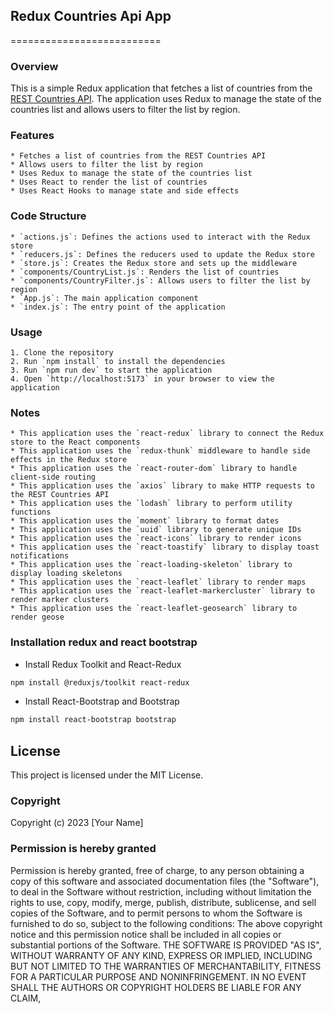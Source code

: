 ## Redux Countries Api App
==========================
### Overview
This is a simple Redux application that fetches a list of countries from the [REST Countries API](
    https://restcountries.com/). The application uses Redux to manage the state of the countries list and
    allows users to filter the list by region.
### Features
    * Fetches a list of countries from the REST Countries API
    * Allows users to filter the list by region
    * Uses Redux to manage the state of the countries list
    * Uses React to render the list of countries
    * Uses React Hooks to manage state and side effects
### Code Structure
    * `actions.js`: Defines the actions used to interact with the Redux store
    * `reducers.js`: Defines the reducers used to update the Redux store
    * `store.js`: Creates the Redux store and sets up the middleware
    * `components/CountryList.js`: Renders the list of countries
    * `components/CountryFilter.js`: Allows users to filter the list by region
    * `App.js`: The main application component
    * `index.js`: The entry point of the application
### Usage
    1. Clone the repository
    2. Run `npm install` to install the dependencies
    3. Run `npm run dev` to start the application
    4. Open `http://localhost:5173` in your browser to view the application
### Notes
    * This application uses the `react-redux` library to connect the Redux store to the React components
    * This application uses the `redux-thunk` middleware to handle side effects in the Redux store
    * This application uses the `react-router-dom` library to handle client-side routing
    * This application uses the `axios` library to make HTTP requests to the REST Countries API
    * This application uses the `lodash` library to perform utility functions
    * This application uses the `moment` library to format dates
    * This application uses the `uuid` library to generate unique IDs
    * This application uses the `react-icons` library to render icons
    * This application uses the `react-toastify` library to display toast notifications
    * This application uses the `react-loading-skeleton` library to display loading skeletons
    * This application uses the `react-leaflet` library to render maps
    * This application uses the `react-leaflet-markercluster` library to render marker clusters
    * This application uses the `react-leaflet-geosearch` library to render geose

### Installation redux and react bootstrap
-  Install Redux Toolkit and React-Redux
```bash
npm install @reduxjs/toolkit react-redux
```

- Install React-Bootstrap and Bootstrap
```bash
npm install react-bootstrap bootstrap
```


## License
This project is licensed under the MIT License.
### Copyright
Copyright (c) 2023 [Your Name]
### Permission is hereby granted
Permission is hereby granted, free of charge, to any person obtaining a copy of this software and associated
documentation files (the "Software"), to deal in the Software without restriction, including without
limitation the rights to use, copy, modify, merge, publish, distribute, sublicense, and
sell copies of the Software, and to permit persons to whom the Software is furnished to do so,
subject to the following conditions:
The above copyright notice and this permission notice shall be included in all copies or substantial
portions of the Software.
THE SOFTWARE IS PROVIDED "AS IS", WITHOUT WARRANTY OF ANY KIND, EXPRESS OR IMPLIED, INCLUDING BUT
NOT LIMITED TO THE WARRANTIES OF MERCHANTABILITY, FITNESS FOR A PARTICULAR PURPOSE AND
NONINFRINGEMENT. IN NO EVENT SHALL THE AUTHORS OR COPYRIGHT HOLDERS BE LIABLE FOR ANY CLAIM,
